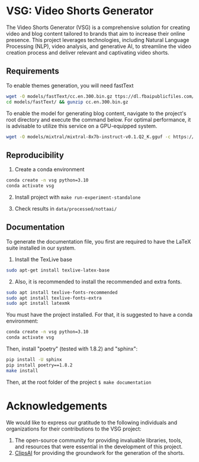 # VSG: Video Shorts Generator

The Video Shorts Generator (VSG) is a comprehensive solution for creating video and blog content tailored to brands that aim to increase their online presence. This project leverages technologies, including Natural Language Processing (NLP), video analysis, and generative AI, to streamline the video creation process and deliver relevant and captivating video shorts.

## Requirements

To enable themes generation, you will need fastText

```bash
wget -O models/fastText/cc.en.300.bin.gz ttps://dl.fbaipublicfiles.com/fasttext/vectors-crawl/cc.en.300.bin.gz
cd models/fastText/ && gunzip cc.en.300.bin.gz
```

To enable the model for generating blog content, navigate to the project's root directory and execute the command below. For optimal performance, it is advisable to utilize this service on a GPU-equipped system.

```bash
wget -O models/mixtral/mixtral-8x7b-instruct-v0.1.Q2_K.gguf -c https://huggingface.co/TheBloke/Mixtral-8x7B-Instruct-v0.1-GGUF/resolve/main/mixtral-8x7b-instruct-v0.1.Q2_K.gguf
```

## Reproducibility

1. Create a conda environment
```bash
conda create -n vsg python=3.10
conda activate vsg
```
2. Install project with `make run-experiment-standalone`

3. Check results in `data/processed/nottaai/`

## Documentation

To generate the documentation file, you first are required to have the LaTeX suite installed in our system.

1. Install the TexLive base
```bash 
sudo apt-get install texlive-latex-base
```

2. Also, it is recommended to install the recommended and extra fonts.
```bash
sudo apt install texlive-fonts-recommended
sudo apt install texlive-fonts-extra
sudo apt install latexmk
```

You must have the project installed. For that, it is suggested to have a conda environment:
```bash
conda create -n vsg python=3.10
conda activate vsg
```
Then, install "poetry" (tested with 1.8.2) and "sphinx": 
```bash
pip install -U sphinx
pip install poetry==1.8.2
make install
```

Then, at the root folder of the project `$ make documentation`

# Acknowledgements 

We would like to express our gratitude to the following individuals and organizations for their contributions to the VSG project:

1. The open-source community for providing invaluable libraries, tools, and resources that were essential in the development of this project.
2. [ClipsAI](https://github.com/ClipsAI/clipsai) for providing the groundwork for the generation of the shorts.
